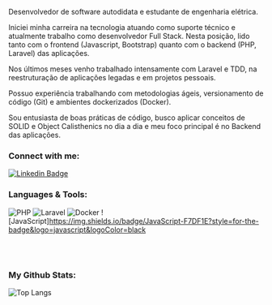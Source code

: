 Desenvolvedor de software autodidata e estudante de engenharia elétrica.

Iniciei minha carreira na tecnologia atuando como suporte técnico e atualmente trabalho como desenvolvedor Full Stack. Nesta posição, lido tanto com o frontend (Javascript, Bootstrap) quanto com o backend (PHP, Laravel) das aplicações.

Nos últimos meses venho trabalhado intensamente com Laravel e TDD, na reestruturação de aplicações legadas e em projetos pessoais.

Possuo experiência trabalhando com metodologias ágeis, versionamento de código (Git) e ambientes dockerizados (Docker).

Sou entusiasta de boas práticas de código, busco aplicar conceitos de SOLID e Object Calisthenics no dia a dia e meu foco principal é no Backend das aplicações.

 ### Connect with me:

[![Linkedin Badge](https://img.shields.io/badge/-LinkedIn-blue?style=flat-square&logo=Linkedin&logoColor=white&link=https://www.linkedin.com/in/joao-pedro-oliveira-rocha/)](https://www.linkedin.com/in/joao-pedro-oliveira-rocha/)

### Languages & Tools:

![PHP](https://img.shields.io/badge/PHP-777BB4?style=for-the-badge&logo=php&logoColor=white)
![Laravel](https://img.shields.io/badge/Laravel-FF2D20?style=for-the-badge&logo=laravel&logoColor=white)
![Docker](https://img.shields.io/badge/docker-%230db7ed.svg?style=for-the-badge&logo=docker&logoColor=white)
![JavaScript]https://img.shields.io/badge/JavaScript-F7DF1E?style=for-the-badge&logo=javascript&logoColor=black

<br><br>

### My Github Stats:

![Top Langs](https://github-readme-stats.vercel.app/api/top-langs/?username=jpoliveira08&theme=tokyonight)
